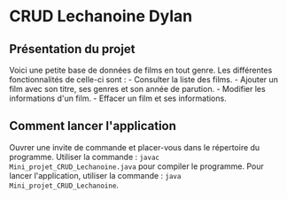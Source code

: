 # CRUD Lechanoine Dylan

## Présentation du projet
Voici une petite base de données de films en tout genre.
Les différentes fonctionnalités de celle-ci sont :
	- Consulter la liste des films.
	- Ajouter un film avec son titre, ses genres et son année de parution.
	- Modifier les informations d'un film.
	- Effacer un film et ses informations.

## Comment lancer l'application
Ouvrer une invite de commande et placer-vous dans le répertoire du programme.
Utiliser la commande : `javac Mini_projet_CRUD_Lechanoine.java` pour compiler le programme.
Pour lancer l'application, utiliser la commande : `java Mini_projet_CRUD_Lechanoine`.